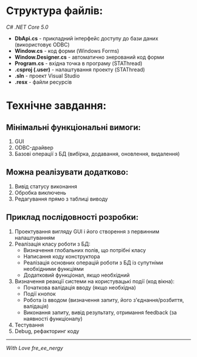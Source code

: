 # Структура файлів:
*C# .NET Core 5.0*
* **DbApi.cs** - прикладний інтерфейс доступу до бази даних (використовує ODBC)
* **Window.cs** - код форми (Windows Forms)
* **Window.Designer.cs** - автоматично знерований код форми
* **Program.cs** - вхідна точка в програму (STAThread)
* **.csproj (.user)** - налаштування проекту (STAThread)
* **.sln** - проект Visual Studio
* **.resx** - файли ресурсів

# Технічне завдання:

## Мінімальні функціональні вимоги:
1. GUI
2. ODBC-драйвер
3. Базові операції з БД (вибірка, додавання, оновлення, видалення)

## Можна реалізувати додатково:
1. Вивід статусу виконання
2. Обробка виключень
3. Редагування прямо з таблиці виводу

## Приклад послідовності розробки:
1. Проектування вигляду GUI і його створення з первинним налаштуванням
2. Реалізація класу роботи з БД:
    * Визначення глобальних полів, що потрібні класу
    * Написання коду конструктора
    * Реалізація основних операцій роботи з БД із супутніми необхідними функціями
    * Додатковий функціонал, якщо необхідний
3. Визначення реакції системи на користувацькі події (код вікна):
    * Початкова валідація вводу (якщо необхідна)
    * Події кнопок
    * Робота із вводом (визначення запиту, його з'єднання/розбиття, валідація)
    * Виконання запиту, вивід результату, отримання feedback (за наявності функціоналу)
4. Тестування
5. Debug, рефакторинг коду
* * * 
*With Love fre_ee_nergy*
